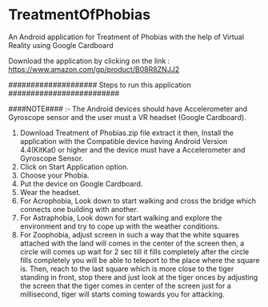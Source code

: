 # TreatmentOfPhobias
An Android application for Treatment of Phobias with the help of Virtual Reality using Google Cardboard

Download the application by clicking on the link : https://www.amazon.com/gp/product/B08R8ZNJJ2

#################### Steps to run this application #########################

####NOTE#### :- The Android devices should have Accelerometer and Gyroscope sensor and the user must a VR headset (Google Cardboard).

1. Download Treatment of Phobias.zip file extract it then, Install the application with the Compatible device having Android Version 4.4(KitKat) or higher and the device must have a Accelerometer and Gyroscope Sensor.
2. Click on Start Application option.
3. Choose your Phobia.
4. Put the device on Google Cardboard.
5. Wear the headset.
6. For Acrophobia, Look down to start walking and cross the bridge which connects one building with another.
7. For Astraphobia, Look down for start walking and explore the environment and try to cope up with the weather conditions.
8. For Zoophobia, adjust screen in such a way that the white squares attached with the land will comes in the center of the screen then, a circle will comes up wait for 2 sec till it fills completely after the circle fills completely you will be able to teleport to the place where the square is. Then, reach to the last square which is more close to the tiger standing in front, stop there and just look at the tiger onces by adjusting the screen that the tiger comes in center of the screen just for a millisecond, tiger will starts coming towards you for attacking.
